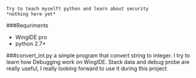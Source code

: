 	Try to teach myselft python and learn about security
	*nothing here yet*
###Requriments
* WingIDE pro
* python 2.7+

###convert_int.py
a simple program that convert string to integer. I try to learn how Debugging work on WingIDE. Stack data and debug probe are really useful, I really looking forward to use it during this project
